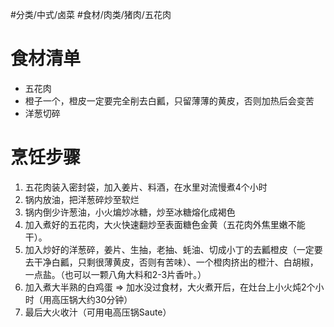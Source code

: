 #分类/中式/卤菜      #食材/肉类/猪肉/五花肉   

# 食材清单

- 五花肉
- 橙子一个，橙皮一定要完全削去白瓤，只留薄薄的黄皮，否则加热后会变苦
- 洋葱切碎

# 烹饪步骤

1. 五花肉装入密封袋，加入姜片、料酒，在水里对流慢煮4个小时
2. 锅内放油，把洋葱碎炒至软烂
3. 锅内倒少许葱油，小火煸炒冰糖，炒至冰糖熔化成褐色
4. 加入煮好的五花肉，大火快速翻炒至表面糖色金黄（五花肉外焦里嫩不能干）。
5. 加入炒好的洋葱碎，姜片、生抽，老抽、蚝油、切成小丁的去瓤橙皮（一定要去干净白瓤，只剩很薄黄皮，否则有苦味）、一个橙肉挤出的橙汁、白胡椒，一点盐。（也可以一颗八角大料和2-3片香叶。）
6. 加入煮大半熟的白鸡蛋 ⇒ 加水没过食材，大火煮开后，在灶台上小火炖2个小时（用高压锅大约30分钟）
7. 最后大火收汁（可用电高压锅Saute）